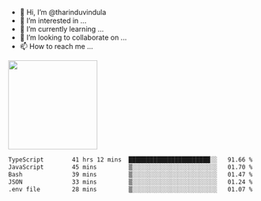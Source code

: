 - 👋 Hi, I’m @tharinduvindula
- 👀 I’m interested in ...
- 🌱 I’m currently learning ...
- 💞️ I’m looking to collaborate on ...
- 📫 How to reach me ...

<!---
tharinduvindula/tharinduvindula is a ✨ special ✨ repository because its `README.md` (this file) appears on your GitHub profile.
You can click the Preview link to take a look at your changes.
--->

<img height="180em" src="https://github-readme-stats.vercel.app/api?username=tharinduvindula&show_icons=true&hide_border=false&&count_private=true&include_all_commits=true" />


<!--START_SECTION:waka-->

```txt
TypeScript        41 hrs 12 mins  ███████████████████████░░   91.66 %
JavaScript        45 mins         ▒░░░░░░░░░░░░░░░░░░░░░░░░   01.70 %
Bash              39 mins         ▒░░░░░░░░░░░░░░░░░░░░░░░░   01.47 %
JSON              33 mins         ▒░░░░░░░░░░░░░░░░░░░░░░░░   01.24 %
.env file         28 mins         ▒░░░░░░░░░░░░░░░░░░░░░░░░   01.07 %
```

<!--END_SECTION:waka-->
